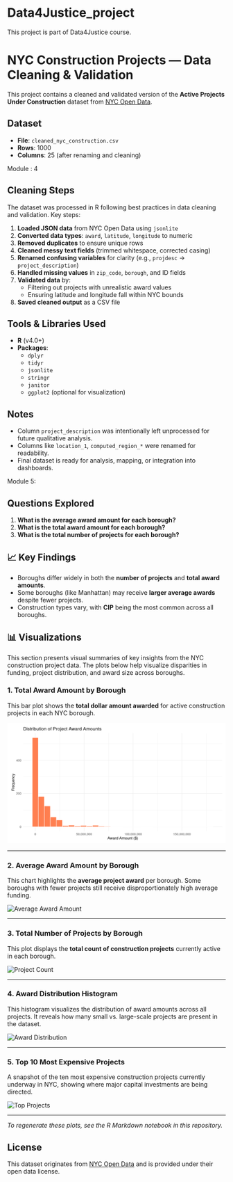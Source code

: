 # Data4Justice_project
This project is part of Data4Justice course.

# NYC Construction Projects — Data Cleaning & Validation

This project contains a cleaned and validated version of the **Active Projects Under Construction** dataset from [NYC Open Data](https://data.cityofnewyork.us/).

## Dataset

- **File**: `cleaned_nyc_construction.csv`  
- **Rows**: 1000  
- **Columns**: 25 (after renaming and cleaning)

Module : 4
## Cleaning Steps

The dataset was processed in R following best practices in data cleaning and validation. Key steps:

1. **Loaded JSON data** from NYC Open Data using `jsonlite`
2. **Converted data types**: `award`, `latitude`, `longitude` to numeric
3. **Removed duplicates** to ensure unique rows
4. **Cleaned messy text fields** (trimmed whitespace, corrected casing)
5. **Renamed confusing variables** for clarity (e.g., `projdesc` → `project_description`)
6. **Handled missing values** in `zip_code`, `borough`, and ID fields
7. **Validated data** by:
   - Filtering out projects with unrealistic award values
   - Ensuring latitude and longitude fall within NYC bounds
8. **Saved cleaned output** as a CSV file

## Tools & Libraries Used

- **R** (v4.0+)
- **Packages**:
  - `dplyr`
  - `tidyr`
  - `jsonlite`
  - `stringr`
  - `janitor`
  - `ggplot2` (optional for visualization)

## Notes

- Column `project_description` was intentionally left unprocessed for future qualitative analysis.
- Columns like `location_1`, `computed_region_*` were renamed for readability.
- Final dataset is ready for analysis, mapping, or integration into dashboards.

Module 5:
## Questions Explored

1. **What is the average award amount for each borough?**  
2. **What is the total award amount for each borough?**  
3. **What is the total number of projects for each borough?**


## 📈 Key Findings

- Boroughs differ widely in both the **number of projects** and **total award amounts**.
- Some boroughs (like Manhattan) may receive **larger average awards** despite fewer projects.
- Construction types vary, with **CIP** being the most common across all boroughs.

## 📊 Visualizations

This section presents visual summaries of key insights from the NYC construction project data. The plots below help visualize disparities in funding, project distribution, and award size across boroughs.

### 1. Total Award Amount by Borough  
This bar plot shows the **total dollar amount awarded** for active construction projects in each NYC borough.

![Total Award Amount](project_award_amount.png)

---

### 2. Average Award Amount by Borough  
This chart highlights the **average project award** per borough. Some boroughs with fewer projects still receive disproportionately high average funding.

![Average Award Amount](images/average_award_by_borough.png)

---

### 3. Total Number of Projects by Borough  
This plot displays the **total count of construction projects** currently active in each borough.

![Project Count](images/total_projects_by_borough.png)

---

### 4. Award Distribution Histogram  
This histogram visualizes the distribution of award amounts across all projects. It reveals how many small vs. large-scale projects are present in the dataset.

![Award Distribution](images/award_distribution_histogram.png)

---

### 5. Top 10 Most Expensive Projects  
A snapshot of the ten most expensive construction projects currently underway in NYC, showing where major capital investments are being directed.

![Top Projects](images/top_10_expensive_projects.png)

---

*To regenerate these plots, see the R Markdown notebook in this repository.*




## License

This dataset originates from [NYC Open Data](https://opendata.cityofnewyork.us/) and is provided under their open data license.
